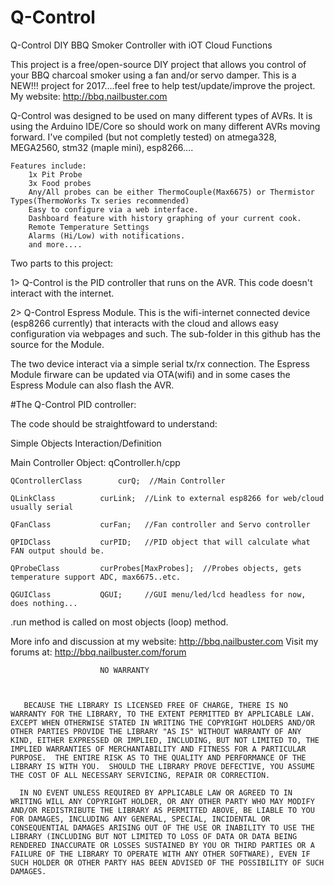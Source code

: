 # Q-Control
Q-Control DIY BBQ Smoker Controller with iOT Cloud Functions

This project is a free/open-source DIY project that allows you control of your BBQ charcoal smoker using a fan and/or servo damper.  This is a NEW!!! project for 2017....feel free to help test/update/improve the project.  My website:  http://bbq.nailbuster.com

Q-Control was designed to be used on many different types of AVRs.  It is using the Arduino IDE/Core so should work on many different AVRs moving forward. I've compiled (but not completly tested) on atmega328, MEGA2560, stm32 (maple mini), esp8266....

    Features include:
        1x Pit Probe 
        3x Food probes
        Any/All probes can be either ThermoCouple(Max6675) or Thermistor Types(ThermoWorks Tx series recommended)
        Easy to configure via a web interface.
        Dashboard feature with history graphing of your current cook.
        Remote Temperature Settings
        Alarms (Hi/Low) with notifications.
        and more....
    
Two parts to this project:  

1> Q-Control is the PID controller that runs on the AVR.  This code doesn't interact with the internet.

2> Q-Control Espress Module.  This is the wifi-internet connected device (esp8266 currently) that interacts with the cloud and allows easy configuration via webpages and such.  The sub-folder in this github has the source for the Module.

The two device interact via a simple serial tx/rx connection.  The Espress Module firware can be updated via OTA(wifi) and in some cases the Espress Module can also flash the AVR.

#The Q-Control PID controller:

The code should be straightfoward to understand:  

Simple Objects Interaction/Definition

Main Controller Object:  qController.h/cpp

    QControllerClass		curQ;  //Main Controller
 
    QLinkClass			curLink;  //Link to external esp8266 for web/cloud usually serial
 
    QFanClass			curFan;   //Fan controller and Servo controller
 
    QPIDClass			curPID;   //PID object that will calculate what FAN output should be.
 
    QProbeClass			curProbes[MaxProbes];  //Probes objects, gets temperature support ADC, max6675..etc.
 
    QGUIClass			QGUI;     //GUI menu/led/lcd headless for now, does nothing...  
 

.run method is called on most objects (loop) method.  

More info and discussion at my website:  http://bbq.nailbuster.com
Visit my forums at:  http://bbq.nailbuster.com/forum





                        NO WARRANTY


	
	   BECAUSE THE LIBRARY IS LICENSED FREE OF CHARGE, THERE IS NO
	WARRANTY FOR THE LIBRARY, TO THE EXTENT PERMITTED BY APPLICABLE LAW.
	EXCEPT WHEN OTHERWISE STATED IN WRITING THE COPYRIGHT HOLDERS AND/OR
	OTHER PARTIES PROVIDE THE LIBRARY "AS IS" WITHOUT WARRANTY OF ANY
	KIND, EITHER EXPRESSED OR IMPLIED, INCLUDING, BUT NOT LIMITED TO, THE
	IMPLIED WARRANTIES OF MERCHANTABILITY AND FITNESS FOR A PARTICULAR
	PURPOSE.  THE ENTIRE RISK AS TO THE QUALITY AND PERFORMANCE OF THE
	LIBRARY IS WITH YOU.  SHOULD THE LIBRARY PROVE DEFECTIVE, YOU ASSUME
	THE COST OF ALL NECESSARY SERVICING, REPAIR OR CORRECTION.
	
	  IN NO EVENT UNLESS REQUIRED BY APPLICABLE LAW OR AGREED TO IN
	WRITING WILL ANY COPYRIGHT HOLDER, OR ANY OTHER PARTY WHO MAY MODIFY
	AND/OR REDISTRIBUTE THE LIBRARY AS PERMITTED ABOVE, BE LIABLE TO YOU
	FOR DAMAGES, INCLUDING ANY GENERAL, SPECIAL, INCIDENTAL OR
	CONSEQUENTIAL DAMAGES ARISING OUT OF THE USE OR INABILITY TO USE THE
	LIBRARY (INCLUDING BUT NOT LIMITED TO LOSS OF DATA OR DATA BEING
	RENDERED INACCURATE OR LOSSES SUSTAINED BY YOU OR THIRD PARTIES OR A
	FAILURE OF THE LIBRARY TO OPERATE WITH ANY OTHER SOFTWARE), EVEN IF
	SUCH HOLDER OR OTHER PARTY HAS BEEN ADVISED OF THE POSSIBILITY OF SUCH
	DAMAGES.



    
    
    
